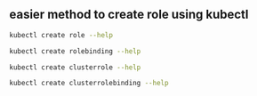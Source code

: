 ## easier method to create role using kubectl

```bash
kubectl create role --help

kubectl create rolebinding --help

kubectl create clusterrole --help

kubectl create clusterrolebinding --help

```